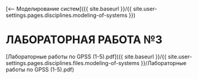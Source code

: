 [⟵ Моделирование систем]({{ site.baseurl }}/{{ site.user-settings.pages.disciplines.modeling-of-systems }})

# ЛАБОРАТОРНАЯ РАБОТА №3

[Лабораторные работы по GPSS (1-5).pdf]({{ site.baseurl }}/{{ site.user-settings.pages.disciplines.files.modeling-of-systems }}/Лабораторные работы по GPSS (1-5).pdf)

